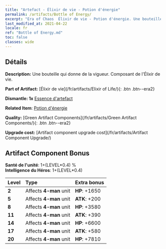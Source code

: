 ```yaml
---
title: "Artefact - Élixir de vie - Potion d'énergie"
permalink: /artifacts/Bottle of Energy/
excerpt: "Era of Chaos  Élixir de vie - Potion d'énergie. Une bouteille qui donne de la vigueur. Composant de l'Élixir de vie."
last_modified_at: 2021-04-22
locale: fr
ref: "Bottle of Energy.md"
toc: false
classes: wide
---
```




## Détails

 **Description:** Une bouteille qui donne de la vigueur. Composant de l'Élixir de vie.

 **Part of Artifact:** [Élixir de vie](/fr/artifacts/Elixir of Life/){: .btn .btn--era2}

 **Dismantle: 1x** [Essence d'artefact](/ItemsFR/con_905/)

 **Related Item**: [Potion d'énergie](/ItemsFR/art_108/)

 **Quality:** [Green Artifact Components](/fr/artifacts/Green Artifact Components/){: .btn .btn--era2}

 **Upgrade cost:** [Artifact component upgrade cost](/fr/artifacts/Artifact Component Upgrade/)

## Artifact Component Bonus

  **Santé de l'unité**: 1+(LEVEL\*0.4) %<br/>**Intelligence du Héros**: 1+(LEVEL\*0.4)

  |  Level  | Type |    Extra bonus  | 
  |:--------|:-----|:----------------| 
  | **2** | Affects **4-man** unit | **HP**: +1650 | 
  | **5** | Affects **4-man** unit | **ATK**: +200 | 
  | **8** | Affects **4-man** unit | **HP**: +3580 | 
  | **11** | Affects **4-man** unit | **ATK**: +390 | 
  | **14** | Affects **4-man** unit | **HP**: +6600 | 
  | **17** | Affects **4-man** unit | **ATK**: +580 | 
  | **20** | Affects **4-man** unit | **HP**: +7810 | 
